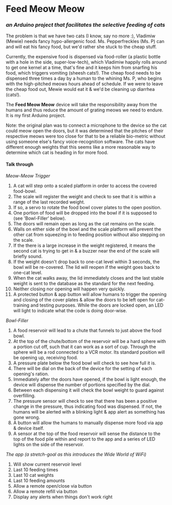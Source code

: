 # Feed Meow Meow
### *an Arduino project that facilitates the selective feeding of cats*
The problem is that we have two cats (I know, say no more :), Vladimiw (Mewie) needs fancy hypo-allergenic food. Ms. Pepperfreckles (Ms. P) can and will eat his fancy food, but we'd rather she stuck to the cheap stuff. 

Currently, the expensive food is dispensed via food-roller (a plastic bottle with a hole in the side, super-low-tech), which Vladimiw happily rolls around to get one kernel at a time, that's fine and it keeps him from snarfing his food, which triggers vomiting (sheesh cats!). The cheap food needs to be dispensed three times a day by a human to the whining Ms. P, who begins with the high-pitched meows hours ahead of schedule. If we were to leave the cheap food out, Mewie would eat it & we'd be cleaning up diarrhea (cats!).

The **Feed Meow Meow** device will take the responsibility away from the humans and thus reduce the amount of grating meows we need to endure. It is my first Arduino project.

Note: the original plan was to connect a microphone to the device so the cat could meow open the doors, but it was determined that the pitches of their respective meows were too close for that to be a reliable bio-metric without using someone else's fancy voice-recognition software. The cats have different enough weights that this seems like a more reasonable way to determine which cat is heading in for more food.

#### Talk through
*Meow-Meow Trigger*

1. A cat will step onto a scaled platform in order to access the covered food-bowl.
2. The scale will register the weight and check to see that it is within a range of the last recorded weight.
5. If so, a servo to rotate the food bowl cover plates to the open position.
6. One portion of food will be dropped into the bowl if it is supposed to (see 'Bowl-Filler' below).
6. The doors will remain open as long as the cat remains on the scale.
7. Walls on either side of the bowl and the scale platform will prevent the other cat from squeezing in to feeding position without also stepping on the scale.
8. If the there is a large increase in the weight registered, it means the second cat is trying to get in & a buzzer near the end of the scale will briefly sound.
9. If the weight doesn't drop back to one-cat level within 3 seconds, the bowl will be re-covered. The lid will reopen if the weight goes back to one-cat level.
8. When the cat walks away, the lid immediately closes and the last stable weight is sent to the database as the standard for the next feeding.
9. Neither closing nor opening will happen very quickly.
10. A protected button & app button will allow humans to trigger the opening and closing of the cover plates & allow the doors to be left open for cat-training and testing purposes. While the doors are locked open, an LED will light to indicate what the code is doing door-wise.

*Bowl-Filler*

1. A food reservoir will lead to a chute that funnels to just above the food bowl.
2. At the top of the chute/bottom of the reservoir will be a hard sphere with a portion cut off, such that it can work as a sort of cup. Through the sphere will be a rod connected to a VCR motor. Its standard position will be opening up, receiving food.
3. A pressure plate below the food bowl will check to see how full it is. 
5. There will be dial on the back of the device for the setting of each opening's ration.
6. Immediately after the doors have opened, if the bowl is light enough, the device will dispense the number of portions specified by the dial. 
7. Between each dispensing it will check the bowl weight to guard against overfilling.
8. The pressure sensor will check to see that there has been a positive change in the pressure, thus indicating food was dispensed. If not, the humans will be alerted with a blinking light & app alert as something has gone wrong. 
10. A button will allow the humans to manually dispense more food via app & device itself.
11. A sensor at the top of the food reservoir will sense the distance to the top of the food pile within and report to the app and a series of LED lights on the side of the reservoir. 

*The app (a stretch-goal as this introduces the Wide World of WiFi)*

1. Will show current reservoir level
2. Last 10 feeding times
3. Last 10 cat weights 
4. Last 10 feeding amounts
3. Allow a remote open/close via button
4. Allow a remote refill via button
6. Display any alerts when things don't work right

